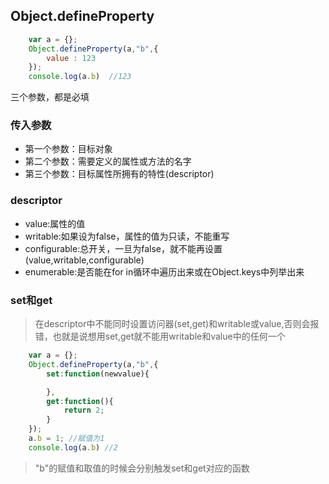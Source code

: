 ## Object.defineProperty
```js
	var a = {};
	Object.defineProperty(a,"b",{
		value : 123
	});
	console.log(a.b)  //123
```
三个参数，都是必填

### 传入参数
* 第一个参数：目标对象
* 第二个参数：需要定义的属性或方法的名字
* 第三个参数：目标属性所拥有的特性(descriptor)

### descriptor
* value:属性的值
* writable:如果设为false，属性的值为只读，不能重写
* configurable:总开关，一旦为false，就不能再设置(value,writable,configurable)
* enumerable:是否能在for in循环中遍历出来或在Object.keys中列举出来

### set和get
> 在descriptor中不能同时设置访问器(set,get)和writable或value,否则会报错，也就是说想用set,get就不能用writable和value中的任何一个

```js
	var a = {};
	Object.defineProperty(a,"b",{
		set:function(newvalue){

		},
		get:function(){
			return 2;
		}
	});
	a.b = 1; //赋值为1
	console.log(a.b) //2
```
> "b"的赋值和取值的时候会分别触发set和get对应的函数